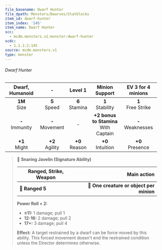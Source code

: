 ```yaml
---
file_basename: Dwarf Hunter
file_dpath: Monsters/Dwarves/Statblocks
item_id: dwarf-hunter
item_index: '145'
item_name: Dwarf Hunter
scc:
  - mcdm.monsters.v1:monster:dwarf-hunter
scdc:
  - 1.1.1:2:145
source: mcdm.monsters.v1
type: monster
---
```


###### Dwarf Hunter

|   Dwarf, Humanoid   |          -          |      Level 1       |              Minion Support               |   EV 3 for 4 minions   |
| :-----------------: | :-----------------: | :----------------: | :---------------------------------------: | :--------------------: |
|  **1M**<br/> Size   |  **5**<br/> Speed   | **6**<br/> Stamina |           **1**<br/> Stability            | **1**<br/> Free Strike |
| **-**<br/> Immunity | **-**<br/> Movement |         -          | **+2 bonus to Stamina**<br/> With Captain | **-**<br/> Weaknesses  |
|  **+1**<br/> Might  | **+2**<br/> Agility | **+0**<br/> Reason |           **+0**<br/> Intuition           |  **+0**<br/> Presence  |

<!-- -->
> 🏹 **Snaring Javelin (Signature Ability)**
>
> | **Ranged, Strike, Weapon** |                          **Main action** |
> | -------------------------- | ---------------------------------------: |
> | **📏 Ranged 5**            | **🎯 One creature or object per minion** |
>
> **Power Roll + 2:**
>
> - **≤11:** 1 damage; pull 1
> - **12-16:** 2 damage; pull 2
> - **17+:** 3 damage; pull 4
>
> **Effect:** A target restrained by a dwarf can be force moved by this ability. This forced movement doesn't end the restrained condition unless the Director determines otherwise.
